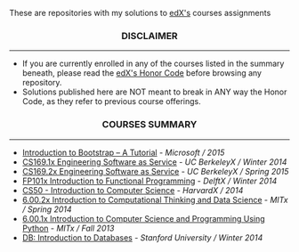 <p> These are repositories with my solutions to <a href="https://www.edx.org/" target="_blank">edX's</a> courses assignments</p>

<h3 align="center"> DISCLAIMER </h3>
<hr>
<div>
	<ul>
		<li>If you are currently enrolled in any of the courses listed in the summary beneath</a>, please read the <a href="https://www.edx.org/edx-terms-service" target="_blank">edX's Honor Code</a> before browsing any repository.</li>
		<li>Solutions published here are NOT meant to break in ANY way the Honor Code, as they refer to previous course offerings.</li>
	</ul>
</div>

<h3 align="center">COURSES SUMMARY</h3>
<hr>
<div id="#courses">
	<ul>
    <li><a href="https://www.edx.org/course/introduction-bootstrap-tutorial-microsoft-dev203x" target="_blank">Introduction to Bootstrap – A Tutorial</a> - <i> Microsoft / 2015 </i></li>
    <li><a href="https://www.edx.org/course/uc-berkeleyx/uc-berkeleyx-cs169-1x-engineering-1377" target="_blank">CS169.1x Engineering Software as Service</a> - <i> UC BerkeleyX / Winter 2014 </i></li>
    <li><a href="https://www.edx.org/course/engineering-software-service-part-2-uc-berkeleyx-cs169-2x" target="_blank">CS169.2x Engineering Software as Service</a> - <i> UC BerkeleyX / Spring 2015 </i></li>
    </li>
    <li><a href="https://www.edx.org/course/introduction-functional-programming-delftx-fp101x" target="_blank">FP101x Introduction to Functional Programming</a> - <i> DelftX / Winter 2014</i></li>
    </li>
		<li><a href="https://www.edx.org/course/harvardx/harvardx-cs50x-introduction-computer-1022" target="_blank">CS50 - Introduction to Computer Science</a> - <i> HarvardX / 2014 </i></li>
		</li>
		<li><a href="https://www.edx.org/course/mitx/mitx-6-00-2x-introduction-computational-1505" target="_blank">6.00.2x Introduction to Computational Thinking and Data Science</a> - <i> MITx / Spring 2014 </i></li>
		</li>
		<li><a href="https://www.edx.org/course/mitx/mitx-6-00-1x-introduction-computer-1122" target="_blank">6.00.1x Introduction to Computer Science and Programming Using Python</a> - <i> MITx / Fall 2013 </i></li>
		</li>
		<li><a href="https://class.stanford.edu/courses/Engineering/db/2014_1/about" target="_blank">
		DB: Introduction to Databases</a> - <i> Stanford University / Winter 2014 </i>
		</li>
	</ul>
</div>



